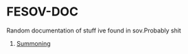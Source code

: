 # FESOV-DOC
Random documentation of stuff ive found in sov.Probably shit


<ol>
	<li>
		<a href="Summoning.md">Summoning</a>
	</li>
</ol>